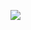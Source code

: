 ![](https://gist.githubusercontent.com/triangletodd/58df2fb7c1847d32211d2572e802952d/raw/4a2840accce3464a1ca3cb6b3fce0ff223a83c93/hoody-mtn.svg)
